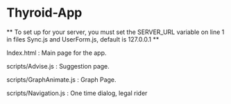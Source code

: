 Thyroid-App
==========

** To set up for your server, you must set the SERVER_URL variable on line 1 in files Sync.js and UserForm.js, default is 127.0.0.1 **

Index.html : Main page for the app.

scripts/Advise.js : Suggestion page.

scripts/GraphAnimate.js : Graph Page.

scripts/Navigation.js : One time dialog, legal rider
